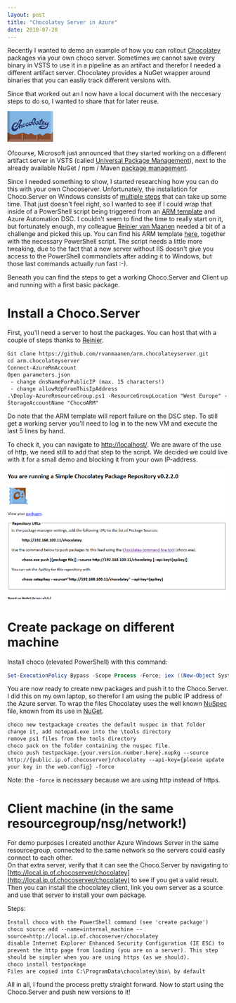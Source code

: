 ```yaml
---
layout: post
title: "Chocolatey Server in Azure"
date: 2018-07-20
---
```


Recently I wanted to demo an example of how you can rollout [Chocolatey](https://chocolatey.org/) packages via your own choco server. Sometimes we cannot save every binary in VSTS to use it in a pipeline as an artifact and therefor I needed a different artifact server. Chocolatey provides a NuGet wrapper around binaries that you can easliy track different versions with.

Since that worked out an I now have a local document with the neccesary steps to do so, I wanted to share that for later reuse.

![chocolatey](/images/chocolatey.png)

Ofcourse, Microsoft just announced that they started working on a different artifact server in VSTS (called [Universal Package Management](https://blogs.msdn.microsoft.com/devops/2018/07/09/universal-packages-bring-large-generic-artifact-management-to-vsts/)), next to the already available NuGet / npm / Maven [package management](https://visualstudio.microsoft.com/team-services/package-management/).

Since I needed something to show, I started researching how you can do this with your own Chocoserver. Unfortunately, the installation for Choco.Server on Windows consists of [multiple steps](https://chocolatey.org/docs/how-to-set-up-chocolatey-server#setup-normally) that can take up some time. That just doesn't feel right, so I wanted to see if I could wrap that inside of a PowerShell script being triggered from an [ARM template](https://docs.microsoft.com/en-us/azure/azure-resource-manager/resource-group-authoring-templates) and Azure Automation DSC. I couldn't seem to find the time to really start on it, but fortunately enough, my colleague [Reinier van Maanen](http://rvanmaanen.github.io) needed a bit of a challenge and picked this up. You can find his ARM template [here](https://github.com/rvanmaanen/arm.chocolateyserver), together with the necessary PowerShell script. The script needs a little more tweaking, due to the fact that a new server without IIS doesn't give you access to the PowerShell commandlets after adding it to Windows, but those last commands actually run fast :-).

Beneath you can find the steps to get a working Choco.Server and Client up and running with a first basic package.

# Install a Choco.Server
First, you'll need a server to host the packages. You can host that with a couple of steps thanks to [Reinier](https://twitter.com/MaanenReinier).
```
Git clone https://github.com/rvanmaanen/arm.chocolateyserver.git
cd arm.chocolateyserver
Connect-AzureRmAccount
Open parameters.json 
 - change dnsNameForPublicIP (max. 15 characters!)
 - change allowRdpFromThisIpAddress
.\Deploy-AzureResourceGroup.ps1 -ResourceGroupLocation "West Europe" -StorageAccountName "ChocoARM"
```
Do note that the ARM template will report failure on the DSC step. To still get a working server you'll need to log in to the new VM and execute the last 5 lines by hand.

To check it, you can navigate to [http://localhost/](http://localhost/). 
We are aware of the use of http, we need still to add that step to the script. We decided we could live with it for a small demo and blocking it from your own IP-address.

![Chocopackagelisting](/images/2018_07_20_Choco_Server_packagelistexample.png)

# Create package on different machine
Install choco (elevated PowerShell) with this command:
``` powershell
Set-ExecutionPolicy Bypass -Scope Process -Force; iex ((New-Object System.Net.WebClient).DownloadString('https://chocolatey.org/install.ps1'))
```
You are now ready to create new packages and push it to the Choco.Server. I did this on my own laptop, so therefor I am using the public IP address of the Azure server.
To wrap the files Chocolatey uses the well known [NuSpec](https://docs.microsoft.com/en-us/nuget/reference/nuspec) file, known from its use in [NuGet](https://www.nuget.org/).
``` 
choco new testpackage creates the default nuspec in that folder
change it, add notepad.exe into the \tools directory
remove ps1 files from the tools directory
choco pack on the folder containing the nuspec file.
choco push testpackage.{your.version.number.here}.nupkg --source http://{public.ip.of.chocoserver}/chocolatey --api-key={please update your key in the web.config} -force
```
Note: the `-force` is necessary because we are using http instead of https.

# Client machine (in the same resourcegroup/nsg/network!)
For demo purposes I created another Azure Windows Server in the same resourcegroup, connected to the same network so the servers could easily connect to each other.  
On that extra server, verify that it can see the Choco.Server by navigating to [http://local.ip.of.chocoserver/chocolatey](http://local.ip.of.chocoserver/chocolatey) to see if you get a valid result.  
Then you can install the chocolatey client, link you own server as a source and use that server to install your own package. 

Steps:
```
Install choco with the PowerShell command (see 'create package')
choco source add --name=internal_machine --source=http://local.ip.of.chocoserver/chocolatey
disable Internet Explorer Enhanced Security Configuration (IE ESC) to prevent the http page from loading (you are on a server). This step should be simpler when you are using https (as we should).
choco install testpackage
Files are copied into C:\ProgramData\chocolatey\bin\ by default
```

All in all, I found the process pretty straight forward. Now to start using the Choco.Server and push new versions to it! 